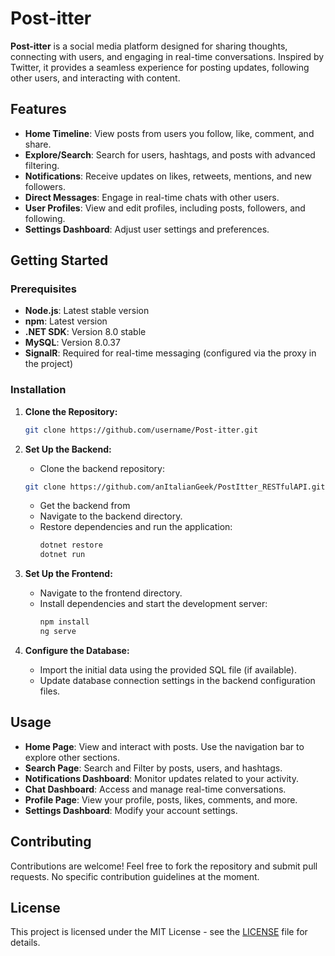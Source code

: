 # Post-itter

**Post-itter** is a social media platform designed for sharing thoughts, connecting with users, and engaging in real-time conversations. Inspired by Twitter, it provides a seamless experience for posting updates, following other users, and interacting with content.

## Features

- **Home Timeline**: View posts from users you follow, like, comment, and share.
- **Explore/Search**: Search for users, hashtags, and posts with advanced filtering.
- **Notifications**: Receive updates on likes, retweets, mentions, and new followers.
- **Direct Messages**: Engage in real-time chats with other users.
- **User Profiles**: View and edit profiles, including posts, followers, and following.
- **Settings Dashboard**: Adjust user settings and preferences.

## Getting Started

### Prerequisites

- **Node.js**: Latest stable version
- **npm**: Latest version
- **.NET SDK**: Version 8.0 stable
- **MySQL**: Version 8.0.37
- **SignalR**: Required for real-time messaging (configured via the proxy in the project)

### Installation

1. **Clone the Repository:**
   ```bash
   git clone https://github.com/username/Post-itter.git
   ```

2. **Set Up the Backend:**
   - Clone the backend repository:
   ```bash
   git clone https://github.com/anItalianGeek/PostItter_RESTfulAPI.git
   ```
   - Get the backend from 
   - Navigate to the backend directory.
   - Restore dependencies and run the application:
     ```bash
     dotnet restore
     dotnet run
     ```

4. **Set Up the Frontend:**
   - Navigate to the frontend directory.
   - Install dependencies and start the development server:
     ```bash
     npm install
     ng serve
     ```

5. **Configure the Database:**
   - Import the initial data using the provided SQL file (if available).
   - Update database connection settings in the backend configuration files.

## Usage

- **Home Page**: View and interact with posts. Use the navigation bar to explore other sections.
- **Search Page**: Search and Filter by posts, users, and hashtags.
- **Notifications Dashboard**: Monitor updates related to your activity.
- **Chat Dashboard**: Access and manage real-time conversations.
- **Profile Page**: View your profile, posts, likes, comments, and more.
- **Settings Dashboard**: Modify your account settings.

## Contributing

Contributions are welcome! Feel free to fork the repository and submit pull requests. No specific contribution guidelines at the moment.

## License

This project is licensed under the MIT License - see the [LICENSE](LICENSE) file for details.
